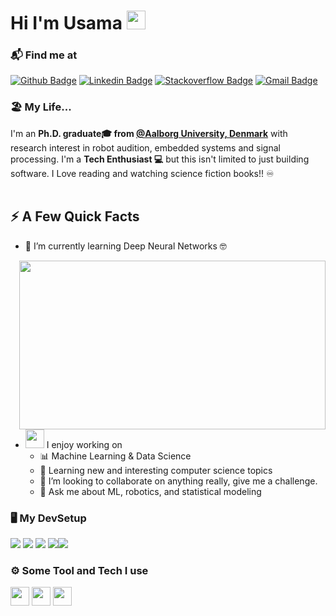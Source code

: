 <h1>Hi I'm Usama <img height="30px" src="assets/catjam.gif"></h1>
</h1>

### 📬 Find me at
[![Github Badge](http://img.shields.io/badge/-Github-black?style=flat-square&logo=github&link=https://github.com/irtiq7)](https://github.com/irtiq7) 
[![Linkedin Badge](https://img.shields.io/badge/-LinkedIn-blue?style=flat-square&logo=Linkedin&logoColor=white&link=https://www.linkedin.com/in/usamasaqib/)](https://www.linkedin.com/usamasaqib/)
[![Stackoverflow Badge](https://img.shields.io/badge/-Stack%20overflow-FE7A16?style=flat-square&logo=stack-overflow&logoColor=white&link=https://stackoverflow.com/users/4024530/usama)](https://stackoverflow.com/users/4024530/usama)
[![Gmail Badge](https://img.shields.io/badge/-Gmail-d14836?style=flat-square&logo=Gmail&logoColor=white&link=mailto:usamasaqib@gmail.com)](usamasaqib@gmail.com)


### 🏖️ My Life... 
I'm an **Ph.D. graduate🎓 from [@Aalborg University, Denmark](https://www.aau.dk/)** with research interest in robot audition, embedded systems and signal processing. I'm a **Tech Enthusiast 💻** but this isn't limited to just building software. I Love reading and watching science fiction books!! ♾️ <br/><br/>


## ⚡️ A Few Quick Facts
- 🌱 I’m currently learning Deep Neural Networks 🤓
<img width="490" height="270" src="assets/haskell-line-comment-block.gif" align=right>

- <img src="https://media.giphy.com/media/WUlplcMpOCEmTGBtBW/giphy.gif" width="30">  I enjoy working on
    - 📊 Machine Learning & Data Science
    - 📐 Learning new and interesting computer science topics
    - 👯 I’m looking to collaborate on anything really, give me a challenge.
    - 💬 Ask me about ML, robotics, and statistical modeling 
  
### 🖥️ My DevSetup
<img src="https://img.shields.io/badge/Windows-0078D6?style=for-the-badge&logo=windows&logoColor=white"> <img src="https://img.shields.io/badge/Google%20Chrome-4285F4?style=for-the-badge&logo=GoogleChrome&logoColor=white"> <img src="https://img.shields.io/badge/Visual%20Studio%20Code-0078d7.svg?style=for-the-badge&logo=visual-studio-code&logoColor=white"> <img src="https://img.shields.io/badge/shell_script-%23121011.svg?style=for-the-badge&logo=gnu-bash&logoColor=white"><img src="https://img.shields.io/badge/Ubuntu-E95420?style=for-the-badge&logo=ubuntu&logoColor=white">

### ⚙️ Some Tool and Tech I use
<code><img height="30" src="https://w7.pngwing.com/pngs/46/626/png-transparent-c-logo-the-c-programming-language-computer-icons-computer-programming-source-code-programming-miscellaneous-template-blue.png"></code>
<code><img height="30" src="https://www.clipartmax.com/png/middle/279-2791029_python-icon-python-logo.png"></code>
<code><img height="30" src="https://encrypted-tbn0.gstatic.com/images?q=tbn:ANd9GcQZccoVMr_3wsUQyCaVWV5joh5dz6_1o_M07rT88Vg&s"></code> 
